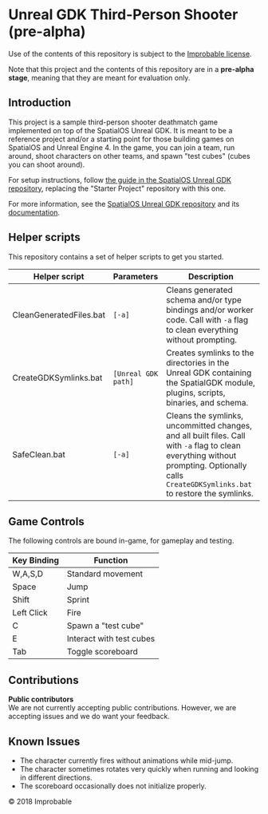 # Unreal GDK Third-Person Shooter (pre-alpha)

Use of the contents of this repository is subject to the [Improbable license](LICENSE.md).

Note that this project and the contents of this repository are in a **pre-alpha stage**, meaning that they are meant for evaluation only.

## Introduction

This project is a sample third-person shooter deathmatch game implemented on top of the SpatialOS Unreal GDK. It is meant to be a reference project and/or a starting point for those building games on SpatialOS and Unreal Engine 4. In the game, you can join a team, run around, shoot characters on other teams, and spawn "test cubes" (cubes you can shoot around).

For setup instructions, follow [the guide in the SpatialOS Unreal GDK repository](https://github.com/improbable/UnrealGDK/blob/master/docs/setup-and-installing.md), replacing the "Starter Project" repository with this one.

For more information, see the [SpatialOS Unreal GDK repository](https://github.com/improbable/UnrealGDK) and its [documentation](https://github.com/improbable/UnrealGDK/blob/master/docs/readme.md).

## Helper scripts

This repository contains a set of helper scripts to get you started.

| Helper script | Parameters | Description |
| --- | --- | --- |
| CleanGeneratedFiles.bat | `[-a]` | Cleans generated schema and/or type bindings and/or worker code. Call with `-a` flag to clean everything without prompting. |
| CreateGDKSymlinks.bat | `[Unreal GDK path]` | Creates symlinks to the directories in the Unreal GDK containing the SpatialGDK module, plugins, scripts, binaries, and schema. |
| SafeClean.bat | `[-a]` | Cleans the symlinks, uncommitted changes, and all built files. Call with `-a` flag to clean everything without prompting. Optionally calls `CreateGDKSymlinks.bat` to restore the symlinks. |

## Game Controls

The following controls are bound in-game, for gameplay and testing.

| Key Binding | Function |
| --- | --- |
| W,A,S,D | Standard movement |
| Space | Jump |
| Shift | Sprint |
| Left Click | Fire |
| C | Spawn a "test cube" |
| E | Interact with test cubes |
| Tab | Toggle scoreboard |

## Contributions

**Public contributors**<br/>
We are not currently accepting public contributions. However, we are accepting issues and we do want your feedback.

## Known Issues

* The character currently fires without animations while mid-jump.
* The character sometimes rotates very quickly when running and looking in different directions.
* The scoreboard occasionally does not initialize properly.

&copy; 2018 Improbable
